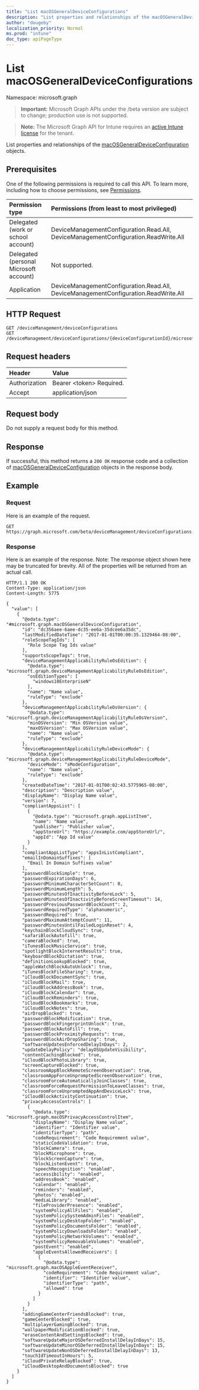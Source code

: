 ```yaml
---
title: "List macOSGeneralDeviceConfigurations"
description: "List properties and relationships of the macOSGeneralDeviceConfiguration objects."
author: "dougeby"
localization_priority: Normal
ms.prod: "intune"
doc_type: apiPageType
---
```


# List macOSGeneralDeviceConfigurations

Namespace: microsoft.graph

> **Important:** Microsoft Graph APIs under the /beta version are subject to change; production use is not supported.

> **Note:** The Microsoft Graph API for Intune requires an [active Intune license](https://go.microsoft.com/fwlink/?linkid=839381) for the tenant.

List properties and relationships of the [macOSGeneralDeviceConfiguration](../resources/intune-deviceconfig-macosgeneraldeviceconfiguration.md) objects.

## Prerequisites
One of the following permissions is required to call this API. To learn more, including how to choose permissions, see [Permissions](/graph/permissions-reference).

|Permission type|Permissions (from least to most privileged)|
|:---|:---|
|Delegated (work or school account)|DeviceManagementConfiguration.Read.All, DeviceManagementConfiguration.ReadWrite.All|
|Delegated (personal Microsoft account)|Not supported.|
|Application|DeviceManagementConfiguration.Read.All, DeviceManagementConfiguration.ReadWrite.All|

## HTTP Request
<!-- {
  "blockType": "ignored"
}
-->
``` http
GET /deviceManagement/deviceConfigurations
GET /deviceManagement/deviceConfigurations/{deviceConfigurationId}/microsoft.graph.windowsDomainJoinConfiguration/networkAccessConfigurations
```

## Request headers
|Header|Value|
|:---|:---|
|Authorization|Bearer &lt;token&gt; Required.|
|Accept|application/json|

## Request body
Do not supply a request body for this method.

## Response
If successful, this method returns a `200 OK` response code and a collection of [macOSGeneralDeviceConfiguration](../resources/intune-deviceconfig-macosgeneraldeviceconfiguration.md) objects in the response body.

## Example

### Request
Here is an example of the request.
``` http
GET https://graph.microsoft.com/beta/deviceManagement/deviceConfigurations
```

### Response
Here is an example of the response. Note: The response object shown here may be truncated for brevity. All of the properties will be returned from an actual call.
``` http
HTTP/1.1 200 OK
Content-Type: application/json
Content-Length: 5775

{
  "value": [
    {
      "@odata.type": "#microsoft.graph.macOSGeneralDeviceConfiguration",
      "id": "dc356aee-6aee-dc35-ee6a-35dcee6a35dc",
      "lastModifiedDateTime": "2017-01-01T00:00:35.1329464-08:00",
      "roleScopeTagIds": [
        "Role Scope Tag Ids value"
      ],
      "supportsScopeTags": true,
      "deviceManagementApplicabilityRuleOsEdition": {
        "@odata.type": "microsoft.graph.deviceManagementApplicabilityRuleOsEdition",
        "osEditionTypes": [
          "windows10EnterpriseN"
        ],
        "name": "Name value",
        "ruleType": "exclude"
      },
      "deviceManagementApplicabilityRuleOsVersion": {
        "@odata.type": "microsoft.graph.deviceManagementApplicabilityRuleOsVersion",
        "minOSVersion": "Min OSVersion value",
        "maxOSVersion": "Max OSVersion value",
        "name": "Name value",
        "ruleType": "exclude"
      },
      "deviceManagementApplicabilityRuleDeviceMode": {
        "@odata.type": "microsoft.graph.deviceManagementApplicabilityRuleDeviceMode",
        "deviceMode": "sModeConfiguration",
        "name": "Name value",
        "ruleType": "exclude"
      },
      "createdDateTime": "2017-01-01T00:02:43.5775965-08:00",
      "description": "Description value",
      "displayName": "Display Name value",
      "version": 7,
      "compliantAppsList": [
        {
          "@odata.type": "microsoft.graph.appListItem",
          "name": "Name value",
          "publisher": "Publisher value",
          "appStoreUrl": "https://example.com/appStoreUrl/",
          "appId": "App Id value"
        }
      ],
      "compliantAppListType": "appsInListCompliant",
      "emailInDomainSuffixes": [
        "Email In Domain Suffixes value"
      ],
      "passwordBlockSimple": true,
      "passwordExpirationDays": 6,
      "passwordMinimumCharacterSetCount": 0,
      "passwordMinimumLength": 5,
      "passwordMinutesOfInactivityBeforeLock": 5,
      "passwordMinutesOfInactivityBeforeScreenTimeout": 14,
      "passwordPreviousPasswordBlockCount": 2,
      "passwordRequiredType": "alphanumeric",
      "passwordRequired": true,
      "passwordMaximumAttemptCount": 11,
      "passwordMinutesUntilFailedLoginReset": 4,
      "keychainBlockCloudSync": true,
      "safariBlockAutofill": true,
      "cameraBlocked": true,
      "iTunesBlockMusicService": true,
      "spotlightBlockInternetResults": true,
      "keyboardBlockDictation": true,
      "definitionLookupBlocked": true,
      "appleWatchBlockAutoUnlock": true,
      "iTunesBlockFileSharing": true,
      "iCloudBlockDocumentSync": true,
      "iCloudBlockMail": true,
      "iCloudBlockAddressBook": true,
      "iCloudBlockCalendar": true,
      "iCloudBlockReminders": true,
      "iCloudBlockBookmarks": true,
      "iCloudBlockNotes": true,
      "airDropBlocked": true,
      "passwordBlockModification": true,
      "passwordBlockFingerprintUnlock": true,
      "passwordBlockAutoFill": true,
      "passwordBlockProximityRequests": true,
      "passwordBlockAirDropSharing": true,
      "softwareUpdatesEnforcedDelayInDays": 2,
      "updateDelayPolicy": "delayOSUpdateVisibility",
      "contentCachingBlocked": true,
      "iCloudBlockPhotoLibrary": true,
      "screenCaptureBlocked": true,
      "classroomAppBlockRemoteScreenObservation": true,
      "classroomAppForceUnpromptedScreenObservation": true,
      "classroomForceAutomaticallyJoinClasses": true,
      "classroomForceRequestPermissionToLeaveClasses": true,
      "classroomForceUnpromptedAppAndDeviceLock": true,
      "iCloudBlockActivityContinuation": true,
      "privacyAccessControls": [
        {
          "@odata.type": "microsoft.graph.macOSPrivacyAccessControlItem",
          "displayName": "Display Name value",
          "identifier": "Identifier value",
          "identifierType": "path",
          "codeRequirement": "Code Requirement value",
          "staticCodeValidation": true,
          "blockCamera": true,
          "blockMicrophone": true,
          "blockScreenCapture": true,
          "blockListenEvent": true,
          "speechRecognition": "enabled",
          "accessibility": "enabled",
          "addressBook": "enabled",
          "calendar": "enabled",
          "reminders": "enabled",
          "photos": "enabled",
          "mediaLibrary": "enabled",
          "fileProviderPresence": "enabled",
          "systemPolicyAllFiles": "enabled",
          "systemPolicySystemAdminFiles": "enabled",
          "systemPolicyDesktopFolder": "enabled",
          "systemPolicyDocumentsFolder": "enabled",
          "systemPolicyDownloadsFolder": "enabled",
          "systemPolicyNetworkVolumes": "enabled",
          "systemPolicyRemovableVolumes": "enabled",
          "postEvent": "enabled",
          "appleEventsAllowedReceivers": [
            {
              "@odata.type": "microsoft.graph.macOSAppleEventReceiver",
              "codeRequirement": "Code Requirement value",
              "identifier": "Identifier value",
              "identifierType": "path",
              "allowed": true
            }
          ]
        }
      ],
      "addingGameCenterFriendsBlocked": true,
      "gameCenterBlocked": true,
      "multiplayerGamingBlocked": true,
      "wallpaperModificationBlocked": true,
      "eraseContentAndSettingsBlocked": true,
      "softwareUpdateMajorOSDeferredInstallDelayInDays": 15,
      "softwareUpdateMinorOSDeferredInstallDelayInDays": 15,
      "softwareUpdateNonOSDeferredInstallDelayInDays": 13,
      "touchIdTimeoutInHours": 5,
      "iCloudPrivateRelayBlocked": true,
      "iCloudDesktopAndDocumentsBlocked": true
    }
  ]
}
```





